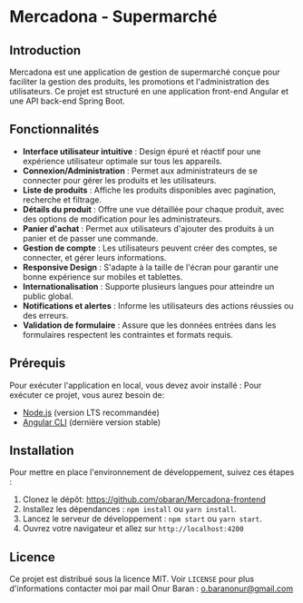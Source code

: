 # Mercadona - Supermarché

## Introduction
Mercadona est une application de gestion de supermarché conçue pour faciliter la gestion des produits, les promotions et l'administration des utilisateurs. Ce projet est structuré en une application front-end Angular et une API back-end Spring Boot.

## Fonctionnalités

- **Interface utilisateur intuitive** : Design épuré et réactif pour une expérience utilisateur optimale sur tous les appareils.
- **Connexion/Administration** : Permet aux administrateurs de se connecter pour gérer les produits et les utilisateurs.
- **Liste de produits** : Affiche les produits disponibles avec pagination, recherche et filtrage.
- **Détails du produit** : Offre une vue détaillée pour chaque produit, avec des options de modification pour les administrateurs.
- **Panier d'achat** : Permet aux utilisateurs d'ajouter des produits à un panier et de passer une commande.
- **Gestion de compte** : Les utilisateurs peuvent créer des comptes, se connecter, et gérer leurs informations.
- **Responsive Design** : S'adapte à la taille de l'écran pour garantir une bonne expérience sur mobiles et tablettes.
- **Internationalisation** : Supporte plusieurs langues pour atteindre un public global.
- **Notifications et alertes** : Informe les utilisateurs des actions réussies ou des erreurs.
- **Validation de formulaire** : Assure que les données entrées dans les formulaires respectent les contraintes et formats requis.

  
## Prérequis
Pour exécuter l'application en local, vous devez avoir installé :
Pour exécuter ce projet, vous aurez besoin de:

- [Node.js](https://nodejs.org/) (version LTS recommandée)
- [Angular CLI](https://angular.io/cli) (dernière version stable)

## Installation
Pour mettre en place l'environnement de développement, suivez ces étapes :

1. Clonez le dépôt: https://github.com/obaran/Mercadona-frontend
3. Installez les dépendances : `npm install` ou `yarn install`.
4. Lancez le serveur de développement : `npm start` ou `yarn start`.
5. Ouvrez votre navigateur et allez sur `http://localhost:4200`

 ## Licence

Ce projet est distribué sous la licence MIT. Voir `LICENSE` pour plus d'informations contacter moi par mail Onur Baran :  o.baranonur@gmail.com  

